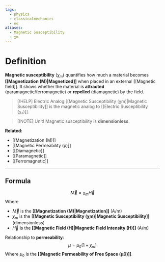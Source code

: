 ```yaml
---
tags:
  - physics
  - classicalmechanics
  - ee
aliases:
  - Magnetic Susceptibility
  - χm
---
```

# Definition
**Magnetic susceptibility** ($\chi_m$) quantifies how much a material becomes **[[Magnetization (M)|Magnetized]]** when placed in an external [[Magnetic field]]. It shows whether the material is **attracted** (paramagnetic/ferromagnetic) or **repelled** (diamagnetic) by the field. 

> [!HELP] Electric Analog
> [[Magnetic Susceptibility (χm)|Magnetic Susceptibility]] is the magnetic analog to [[Electric Susceptibility (χₑ)]]. 
> 

> [!NOTE] Unit!
> Magnetic susceptibility is **dimensionless**.

**Related:**  
- [[Magnetization (M)]]  
- [[Magnetic Permeability (μ)]]  
- [[Diamagnetic]]  
- [[Paramagnetic]]  
- [[Ferromagnetic]]  

---
## Formula
$$
\vec{M} = \chi_m \vec{H}
$$
Where  
- $\vec{M}$ is the **[[Magnetization (M)|Magnetization]]** (A/m)  
- $\chi_m$ is the **[[Magnetic Susceptibility (χm)|Magnetic Susceptibility]]** (dimensionless)  
- $\vec{H}$ is the **[[Magnetic Field (H)|Magnetic Field Intensity (H)]]** (A/m)

Relationship to **permeability**:
$$
\mu = \mu_0 (1 + \chi_m)
$$
Where $\mu_0$ is the **[[Magnetic Permeability of Free Space (μ0)]]**.
